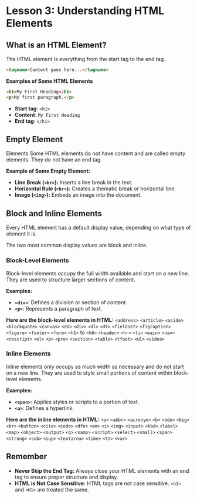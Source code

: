 # **Lesson 3: Understanding HTML Elements**

## **What is an HTML Element?**

The HTML element is everything from the start tag to the end tag.
```html
<tagname>Content goes here...</tagname>
```

**Examples of Some HTML Elements** 
```html
<h1>My First Heading</h1>
<p>My first paragraph.</p>
```
-   **Start tag**: `<h1>`
-   **Content**: `My First Heading`
-   **End tag**: `</h1>`

## **Empty Element**
Elements Some HTML elements do not have content and are called empty elements. They do not have an end tag. 

**Example of Some Empty Element:** 
 -  **Line Break (`<br>`):** Inserts a line break in the text.
 - **Horizontal Rule (`<hr>`):** Creates a thematic break or horizontal line.
 - **Image (`<img>`):** Embeds an image into the document. 

## **Block and Inline Elements**
Every HTML element has a default display value, depending on what type of element it is.

The two most common display values are block and inline.

### **Block-Level Elements**
Block-level elements occupy the full width available and start on a new line. They are used to structure larger sections of content.

**Examples:** 
- **`<div>`**: Defines a division or section of content. 
- **`<p>`**: Represents a paragraph of text.

**Here are the block-level elements in HTML:**
`<address>`  `<article>`  `<aside>`  `<blockquote>`  `<canvas>`  `<dd>`   `<div>`   `<dl>`  `<dt>`  `<fieldset>`  `<figcaption>`   `<figure>`   `<footer>`   `<form>`   `<h1>` to `<h6>`  `<header>`   `<hr>`  `<li>`   `<main>`  `<nav>` `<noscript>`   `<ol>`  `<p>`   `<pre>`   `<section>`  `<table>` `<tfoot>`   `<ul>`  `<video>`

### **Inline Elements**
Inline elements only occupy as much width as necessary and do not start on a new line. They are used to style small portions of content within block-level elements.

**Examples:**
-   **`<span>`**: Applies styles or scripts to a portion of text.
-   **`<a>`**: Defines a hyperlink.

**Here are the inline elements in HTML:**
`<a>` `<abbr>` `<acronym>` `<b>` `<bdo>` `<big>` `<br>` `<button>` `<cite>` `<code>` `<dfn>` `<em>` `<i>` `<img>` `<input>` `<kbd>` `<label>` `<map>` `<object>` `<output>` `<q>` `<samp>` `<script>` `<select>` `<small>` `<span>` `<strong>` `<sub>` `<sup>` `<textarea>` `<time>` `<tt>` `<var>` 

## **Remember**
-   **Never Skip the End Tag:** Always close your HTML elements with an end tag to ensure proper structure and display.
-   **HTML is Not Case Sensitive:** HTML tags are not case sensitive. `<h1>` and `<H1>` are treated the same.
<!--stackedit_data:
eyJoaXN0b3J5IjpbLTIwMjU0MzA3MCwtMTc1OTY1NTk3NF19
-->